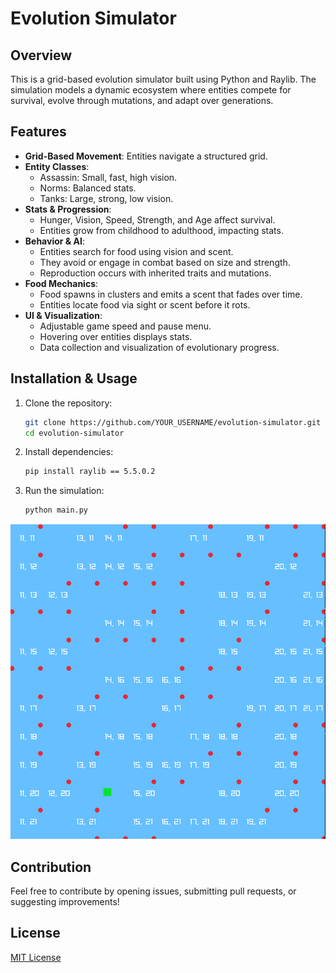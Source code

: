 # Evolution Simulator

## Overview
This is a grid-based evolution simulator built using Python and Raylib. The simulation models a dynamic ecosystem where entities compete for survival, evolve through mutations, and adapt over generations.

## Features
- **Grid-Based Movement**: Entities navigate a structured grid.
- **Entity Classes**:
  - Assassin: Small, fast, high vision.
  - Norms: Balanced stats.
  - Tanks: Large, strong, low vision.
- **Stats & Progression**:
  - Hunger, Vision, Speed, Strength, and Age affect survival.
  - Entities grow from childhood to adulthood, impacting stats.
- **Behavior & AI**:
  - Entities search for food using vision and scent.
  - They avoid or engage in combat based on size and strength.
  - Reproduction occurs with inherited traits and mutations.
- **Food Mechanics**:
  - Food spawns in clusters and emits a scent that fades over time.
  - Entities locate food via sight or scent before it rots.
- **UI & Visualization**:
  - Adjustable game speed and pause menu.
  - Hovering over entities displays stats.
  - Data collection and visualization of evolutionary progress.

## Installation & Usage
1. Clone the repository:
   ```sh
   git clone https://github.com/YOUR_USERNAME/evolution-simulator.git
   cd evolution-simulator
   ```
2. Install dependencies:
   ```sh
   pip install raylib == 5.5.0.2
   ```
3. Run the simulation:
   ```sh
   python main.py
   ```
   
![Simulation Preview](Assets/simulation.gif)


## Contribution
Feel free to contribute by opening issues, submitting pull requests, or suggesting improvements!

## License
[MIT License](LICENSE)

